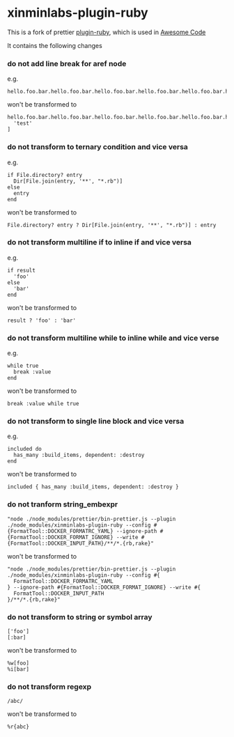 # xinminlabs-plugin-ruby

This is a fork of prettier [plugin-ruby](https://github.com/prettier/plugin-ruby),
which is used in [Awesome Code](https://awesomecode.io)

It contains the following changes

### do not add line break for aref node

e.g.

```
hello.foo.bar.hello.foo.bar.hello.foo.bar.hello.foo.bar.hello.foo.bar.hello['test']
```

won't be transformed to

```
hello.foo.bar.hello.foo.bar.hello.foo.bar.hello.foo.bar.hello.foo.bar.hello[
  'test'
]
```

### do not transform to ternary condition and vice versa

e.g.

```
if File.directory? entry
  Dir[File.join(entry, '**', "*.rb")]
else
  entry
end
```

won't be transformed to

```
File.directory? entry ? Dir[File.join(entry, '**', "*.rb")] : entry
```

### do not transform multiline if to inline if and vice versa

e.g.

```
if result
  'foo'
else
  'bar'
end
```

won't be transformed to

```
result ? 'foo' : 'bar'
```

### do not transform multiline while to inline while and vice verse

e.g.

```
while true
  break :value
end
```

won't be transformed to

```
break :value while true
```

### do not transform to single line block and vice versa

e.g.

```
included do
  has_many :build_items, dependent: :destroy
end
```

won't be transformed to

```
included { has_many :build_items, dependent: :destroy }
```

### do not tranform string_embexpr

```
"node ./node_modules/prettier/bin-prettier.js --plugin ./node_modules/xinminlabs-plugin-ruby --config #{FormatTool::DOCKER_FORMATRC_YAML} --ignore-path #{FormatTool::DOCKER_FORMAT_IGNORE} --write #{FormatTool::DOCKER_INPUT_PATH}/**/*.{rb,rake}"
```

won't be transformed to

```
"node ./node_modules/prettier/bin-prettier.js --plugin
./node_modules/xinminlabs-plugin-ruby --config #{
  FormatTool::DOCKER_FORMATRC_YAML
} --ignore-path #{FormatTool::DOCKER_FORMAT_IGNORE} --write #{
  FormatTool::DOCKER_INPUT_PATH
}/**/*.{rb,rake}"
```

### do not transform to string or symbol array

```
['foo']
[:bar]
```

won't be transformed to

```
%w[foo]
%i[bar]
```

### do not transform regexp

```
/abc/
```

won't be transformed to

```
%r{abc}
```
